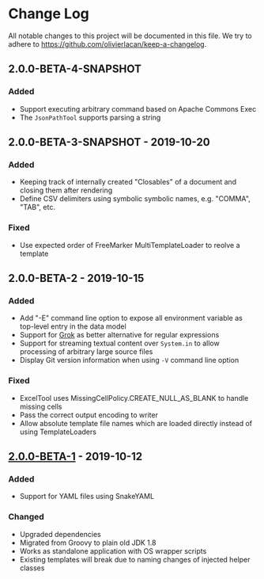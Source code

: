 # Change Log

All notable changes to this project will be documented in this file. We try to adhere to https://github.com/olivierlacan/keep-a-changelog.

## 2.0.0-BETA-4-SNAPSHOT 

### Added
- Support executing arbitrary command based on Apache Commons Exec
- The `JsonPathTool` supports parsing a string

## 2.0.0-BETA-3-SNAPSHOT - 2019-10-20

### Added
- Keeping track of internally created "Closables" of a document and closing them after rendering
- Define CSV delimiters using symbolic symbolic names, e.g. "COMMA", "TAB", etc.

### Fixed
- Use expected order of FreeMarker MultiTemplateLoader to reolve a template

## 2.0.0-BETA-2 - 2019-10-15

### Added
- Add "-E" command line option to expose all environment variable as top-level entry in the data model 
- Support for [Grok](https://github.com/thekrakken/java-grok) as better alternative for regular expressions
- Support for streaming textual content over `System.in` to allow processing of arbitrary large source files
- Display Git version information when using `-V` command line option

### Fixed
- ExcelTool uses MissingCellPolicy.CREATE_NULL_AS_BLANK to handle missing cells
- Pass the correct output encoding to writer
- Allow absolute template file names which are loaded directly instead of using TemplateLoaders

## [2.0.0-BETA-1] - 2019-10-12

### Added
- Support for YAML files using SnakeYAML

### Changed
- Upgraded dependencies
- Migrated from Groovy to plain old JDK 1.8
- Works as standalone application with OS wrapper scripts
- Existing templates will break due to naming changes of injected helper classes

[2.0.0-BETA-1]: https://github.com/sgoeschl/freemarker-cli/releases/tag/v2.0.0-BETA-1
